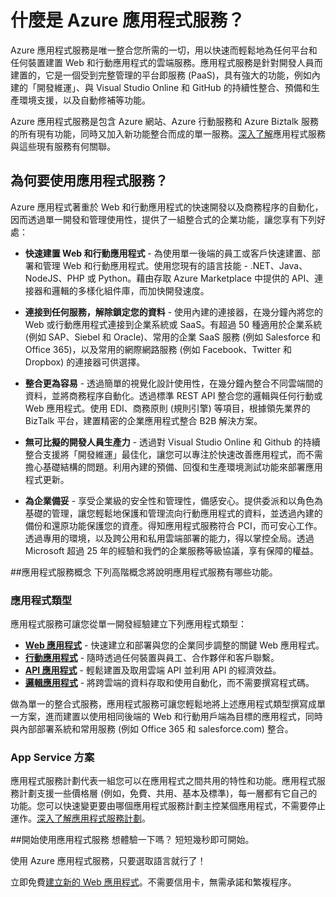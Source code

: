 <properties 
	pageTitle="什麼是 Azure 應用程式服務" 
	description="了解為何 Azure 應用程式服務是 Web 和行動應用程式開發的最佳平台。" 
	services="app-service" 
	documentationCenter="" 
	authors="omarkmsft" 
	manager="dwrede" 
	editor="jimbe"/>

<tags 
	ms.service="app-service" 
	ms.workload="web" 
	ms.tgt_pltfrm="na" 
	ms.devlang="na" 
	ms.topic="article" 
	ms.date="03/13/2015" 
	ms.author="omark"/>

# 什麼是 Azure 應用程式服務？
Azure 應用程式服務是唯一整合您所需的一切，用以快速而輕鬆地為任何平台和任何裝置建置 Web 和行動應用程式的雲端服務。應用程式服務是針對開發人員而建置的，它是一個受到完整管理的平台即服務 (PaaS)，具有強大的功能，例如內建的「開發維運」、與 Visual Studio Online 和 GitHub 的持續性整合、預備和生產環境支援，以及自動修補等功能。

Azure 應用程式服務是包含 Azure 網站、Azure 行動服務和 Azure Biztalk 服務的所有現有功能，同時又加入新功能整合而成的單一服務。[深入了解](http://azure.microsoft.com/documentation/services/app-service/)應用程式服務與這些現有服務有何關聯。

## 為何要使用應用程式服務？
Azure 應用程式著重於 Web 和行動應用程式的快速開發以及商務程序的自動化，因而透過單一開發和管理使用性，提供了一組整合式的企業功能，讓您享有下列好處：

- **快速建置 Web 和行動應用程式** - 為使用單一後端的員工或客戶快速建置、部署和管理 Web 和行動應用程式。使用您現有的語言技能 - .NET、Java、NodeJS、PHP 或 Python。藉由存取 Azure Marketplace 中提供的 API、連接器和邏輯的多樣化組件庫，而加快開發速度。

- **連接到任何服務，解除鎖定您的資料** - 使用內建的連接器，在幾分鐘內將您的 Web 或行動應用程式連接到企業系統或 SaaS。有超過 50 種適用於企業系統 (例如 SAP、Siebel 和 Oracle)、常用的企業 SaaS 服務 (例如 Salesforce 和 Office 365)，以及常用的網際網路服務 (例如 Facebook、Twitter 和 Dropbox) 的連接器可供選擇。

- **整合更為容易** - 透過簡單的視覺化設計使用性，在幾分鐘內整合不同雲端間的資料，並將商務程序自動化。透過標準 REST API 整合您的邏輯與任何行動或 Web 應用程式。使用 EDI、商務原則 (規則引擎) 等項目，根據領先業界的 BizTalk 平台，建置精密的企業應用程式整合 B2B 解決方案。

- **無可比擬的開發人員生產力** - 透過對 Visual Studio Online 和 Github 的持續整合支援將「開發維運」最佳化，讓您可以專注於快速改善應用程式，而不需擔心基礎結構的問題。利用內建的預備、回復和生產環境測試功能來部署應用程式更新。

- **為企業備妥** - 享受企業級的安全性和管理性，備感安心。提供委派和以角色為基礎的管理，讓您輕鬆地保護和管理流向行動應用程式的資料，並透過內建的備份和還原功能保護您的資產。得知應用程式服務符合 PCI，而可安心工作。透過專用的環境，以及跨公用和私用雲端部署的能力，得以掌控全局。透過 Microsoft 超過 25 年的經驗和我們的企業服務等級協議，享有保障的權益。


##應用程式服務概念
下列高階概念將說明應用程式服務有哪些功能。

### 應用程式類型
應用程式服務可讓您從單一開發經驗建立下列應用程式類型：

- [**Web 應用程式**](../app-service-web-overview) - 快速建立和部署與您的企業同步調整的關鍵 Web 應用程式。
- [**行動應用程式**](../app-service-mobile-value-prop-preview) - 隨時透過任何裝置與員工、合作夥伴和客戶聯繫。
- [**API 應用程式**](../app-service-api-apps-why-best-platform) - 輕鬆建置及取用雲端 API 並利用 API 的經濟效益。
- [**邏輯應用程式**](../app-service-logic-what-are-logic-apps) - 將跨雲端的資料存取和使用自動化，而不需要撰寫程式碼。

做為單一的整合式服務，應用程式服務可讓您輕鬆地將上述應用程式類型撰寫成單一方案，進而建置以使用相同後端的 Web 和行動用戶端為目標的應用程式，同時與內部部署系統和常用服務 (例如 Office 365 和 salesforce.com) 整合。

### App Service 方案
應用程式服務計劃代表一組您可以在應用程式之間共用的特性和功能。應用程式服務計劃支援一些價格層 (例如，免費、共用、基本及標準)，每一層都有它自己的功能。您可以快速變更要由哪個應用程式服務計劃主控某個應用程式，不需要停止運作。[深入了解應用程式服務計劃](../web-sites-web-hosting-plan-overview.md)。

##開始使用應用程式服務
想體驗一下嗎？ 短短幾秒即可開始。

使用 Azure 應用程式服務，只要選取語言就行了！

立即免費[建立新的 Web 應用程式](http://go.microsoft.com/fwlink/?LinkId=523751)。不需要信用卡，無需承諾和繁複程序。

<!--HONumber=54--> 